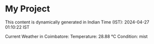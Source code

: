 # My Project

This content is dynamically generated in Indian Time (IST): 2024-04-27 01:10:22 IST


Current Weather in Coimbatore:
Temperature: 28.88 °C
Condition: mist
